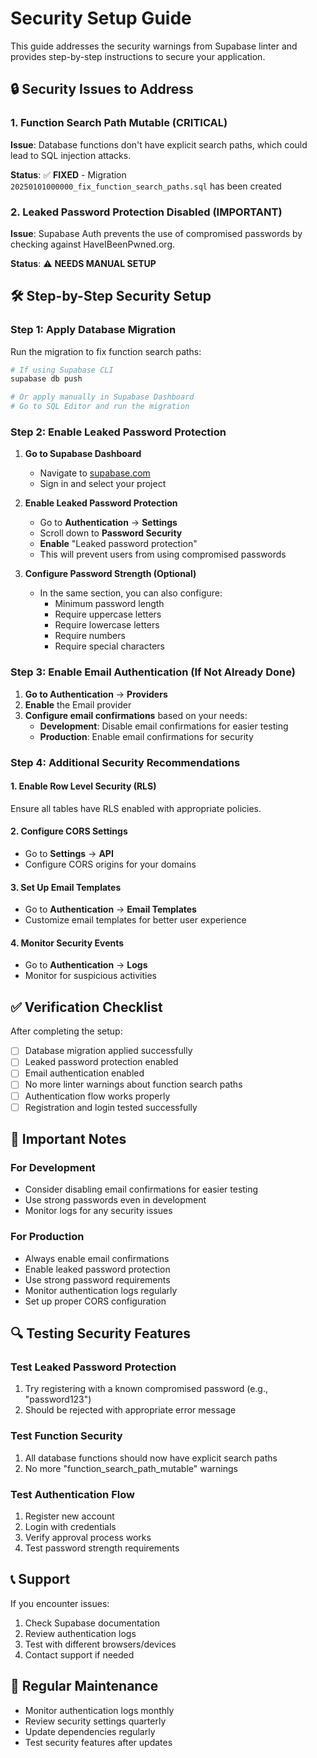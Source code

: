 # Security Setup Guide

This guide addresses the security warnings from Supabase linter and provides step-by-step instructions to secure your application.

## 🔒 **Security Issues to Address**

### 1. Function Search Path Mutable (CRITICAL)
**Issue**: Database functions don't have explicit search paths, which could lead to SQL injection attacks.

**Status**: ✅ **FIXED** - Migration `20250101000000_fix_function_search_paths.sql` has been created

### 2. Leaked Password Protection Disabled (IMPORTANT)
**Issue**: Supabase Auth prevents the use of compromised passwords by checking against HaveIBeenPwned.org.

**Status**: ⚠️ **NEEDS MANUAL SETUP**

## 🛠️ **Step-by-Step Security Setup**

### Step 1: Apply Database Migration

Run the migration to fix function search paths:

```bash
# If using Supabase CLI
supabase db push

# Or apply manually in Supabase Dashboard
# Go to SQL Editor and run the migration
```

### Step 2: Enable Leaked Password Protection

1. **Go to Supabase Dashboard**
   - Navigate to [supabase.com](https://supabase.com)
   - Sign in and select your project

2. **Enable Leaked Password Protection**
   - Go to **Authentication** → **Settings**
   - Scroll down to **Password Security**
   - **Enable** "Leaked password protection"
   - This will prevent users from using compromised passwords

3. **Configure Password Strength (Optional)**
   - In the same section, you can also configure:
     - Minimum password length
     - Require uppercase letters
     - Require lowercase letters
     - Require numbers
     - Require special characters

### Step 3: Enable Email Authentication (If Not Already Done)

1. **Go to Authentication** → **Providers**
2. **Enable** the Email provider
3. **Configure email confirmations** based on your needs:
   - **Development**: Disable email confirmations for easier testing
   - **Production**: Enable email confirmations for security

### Step 4: Additional Security Recommendations

#### 1. Enable Row Level Security (RLS)
Ensure all tables have RLS enabled with appropriate policies.

#### 2. Configure CORS Settings
- Go to **Settings** → **API**
- Configure CORS origins for your domains

#### 3. Set Up Email Templates
- Go to **Authentication** → **Email Templates**
- Customize email templates for better user experience

#### 4. Monitor Security Events
- Go to **Authentication** → **Logs**
- Monitor for suspicious activities

## ✅ **Verification Checklist**

After completing the setup:

- [ ] Database migration applied successfully
- [ ] Leaked password protection enabled
- [ ] Email authentication enabled
- [ ] No more linter warnings about function search paths
- [ ] Authentication flow works properly
- [ ] Registration and login tested successfully

## 🚨 **Important Notes**

### For Development
- Consider disabling email confirmations for easier testing
- Use strong passwords even in development
- Monitor logs for any security issues

### For Production
- Always enable email confirmations
- Enable leaked password protection
- Use strong password requirements
- Monitor authentication logs regularly
- Set up proper CORS configuration

## 🔍 **Testing Security Features**

### Test Leaked Password Protection
1. Try registering with a known compromised password (e.g., "password123")
2. Should be rejected with appropriate error message

### Test Function Security
1. All database functions should now have explicit search paths
2. No more "function_search_path_mutable" warnings

### Test Authentication Flow
1. Register new account
2. Login with credentials
3. Verify approval process works
4. Test password strength requirements

## 📞 **Support**

If you encounter issues:
1. Check Supabase documentation
2. Review authentication logs
3. Test with different browsers/devices
4. Contact support if needed

## 🔄 **Regular Maintenance**

- Monitor authentication logs monthly
- Review security settings quarterly
- Update dependencies regularly
- Test security features after updates 